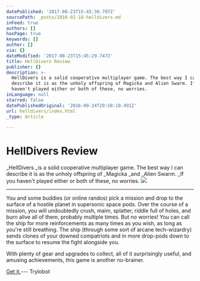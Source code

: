 ```yaml
---
datePublished: '2017-08-23T15:45:30.797Z'
sourcePath: _posts/2016-02-18-helldivers.md
inFeed: true
authors: []
hasPage: true
keywords: []
author: []
via: {}
dateModified: '2017-08-23T15:45:29.747Z'
title: HellDivers Review
publisher: {}
description: >-
  HellDivers is a solid cooperative multiplayer game. The best way I can
  describe it is as the unholy offspring of Magicka and Alien Swarm. If you
  haven't played either or both of these, no worries.
inLanguage: null
starred: false
datePublishedOriginal: '2016-09-24T20:50:10.491Z'
url: helldivers/index.html
_type: Article

---
```

# HellDivers Review

_HellDivers _is a solid cooperative multiplayer game. The best way I can describe it is as the unholy offspring of _Magicka _and _Alien Swarm. _If you haven't played either or both of these, no worries.
![](https://the-grid-user-content.s3-us-west-2.amazonaws.com/d1263056-ddf3-47d8-a867-bcca4078a4e4.png)

---

You and some buddies (or online randos) pick a mission and drop to the surface of a hostile planet in supersonic space pods. Over the course of a mission, you will undoubtedly crush, maim, splatter, riddle full of holes, and burn alive all of them, probably multiple times. But no worries! You can call the ship for more reinforcements as many times as you wish, as long as you're still breathing. The ship (through some sort of arcane tech-wizardry) sends clones of your downed compatriots and in more drop-pods down to the surface to resume the fight alongside you.

With plenty of gear and upgrades to collect, all of it surprisingly useful, and amusing achievements, this game is another no-brainer.

[Get it.][0]--- Trylobot

[0]: http://arrowheadgamestudios.com/games/helldivers/